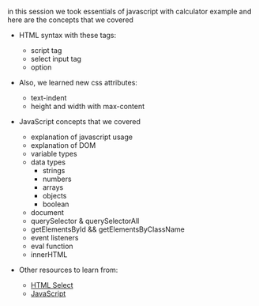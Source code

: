 in this session we took essentials of javascript with calculator example and here are the concepts that we covered
- HTML syntax with these tags:
    - script tag
    - select input tag
    - option

- Also, we learned new css attributes:
  - text-indent
  - height and width with max-content
- JavaScript concepts that we covered
  - explanation of javascript usage
  - explanation of DOM
  - variable types
  - data types
    - strings
    - numbers
    - arrays
    - objects
    - boolean
  - document
  - querySelector & querySelectorAll
  - getElementsById && getElementsByClassName
  - event listeners
  - eval function
  - innerHTML

- Other resources to learn from:
    - [HTML Select](https://www.w3schools.com/tags/tag_select.asp)
    - [JavaScript](https://www.w3schools.com/js/default.asp)